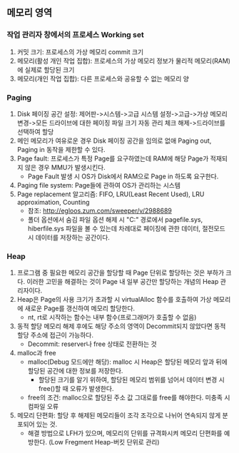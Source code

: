 ## 메모리 영역
### 작업 관리자 창에서의 프로세스 Working set
1. 커밋 크기: 프로세스의 가상 메모리 commit 크기
2. 메모리(활성 개인 작업 집합): 프로세스의 가상 메모리 정보가 물리적 메모리(RAM)에 실제로 할당된 크기
3. 메모리(개인 작업 집합): 다른 프로세스와 공유할 수 없는 메모리 양

### Paging
1. Disk 페이징 공간 설정: 제어판->시스템->고급 시스템 설정->고급->가상 메모리 변경->모든 드라이브에 대한 페이징 파일 크기 자동 관리 체크 해제->드라이브를 선택하여 할당
2. 메인 메모리가 여유로운 경우 Disk 페이징 공간을 임의로 없애 Paging out, Paging in 동작을 제한할 수 있다.
3. Page fault: 프로세스가 특정 Page를 요구하였는데 RAM에 해당 Page가 적재되지 않은 경우 MMU가 발생시킨다.
	* Page Fault 발생 시 OS가 Disk에서 RAM으로 Page in 하도록 요구한다.
4. Paging file system: Page들에 관하여 OS가 관리하는 시스템
5. Page replacement 알고리즘: FIFO, LRU(Least Recent Used), LRU approximation, Counting
	* 참조: http://egloos.zum.com/sweeper/v/2988689
	* 폴더 옵션에서 숨김 파일 옵션 해제 시 "C:\" 경로에서 pagefile.sys, hiberfile.sys 파일을 볼 수 있는데 차례대로 페이징에 관한 데이터, 절전모드 시 데이터를 저장하는 공간이다.
		
### Heap
1. 프로그램 중 필요한 메모리 공간을 할당할 때 Page 단위로 할당하는 것은 부하가 크다. 이러한 고민을 해결하는 것이 Page 내 일부 공간만 할당하는 개념의 Heap 관리자이다.
2. Heap은 Page의 사용 크기가 초과할 시 virtualAlloc 함수를 호출하여 가상 메모리에 새로운 Page를 갱신하여 메모리 할당한다.
	* nt, rt로 시작하는 함수는 내부 함수(프로그래머가 호출할 수 없음)
3. 동적 할당 메모리 해제 후에도 해당 주소의 영역이 Decommit되지 않았다면 동적 할당 주소에 접근이 가능하다.
	* Decommit: reserver나 free 상태로 전환하는 것
4. malloc과 free
	* malloc(Debug 모드에만 해당): malloc 시 Heap은 할당된 메모리 앞과 뒤에 할당된 공간에 대한 정보를 저장한다.
		* 할당된 크기를 알기 위하여, 할당된 메모리 범위를 넘어서 데이터 변경 시 free()할 때 오류가 발생한다.
	* free의 조건: malloc으로 할당된 주소 값 그대로를 free를 해야한다. 미충족 시 컴파일 오류
5. 메모리 단편화: 할당 후 해제된 메모리들이 조각 조각으로 나뉘어 연속되지 않게 분포되어 있는 것.
	* 해결 방법으로 LFH가 있으며, 메모리의 단위를 규격화시켜 메모리 단편화를 예방한다. (Low Fregment Heap-버킷 단위로 관리)
